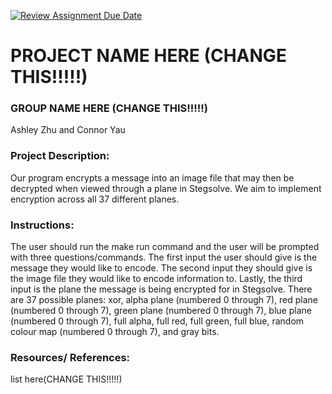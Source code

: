 [![Review Assignment Due Date](https://classroom.github.com/assets/deadline-readme-button-22041afd0340ce965d47ae6ef1cefeee28c7c493a6346c4f15d667ab976d596c.svg)](https://classroom.github.com/a/am3xLbu5)
# PROJECT NAME HERE (CHANGE THIS!!!!!)
 
### GROUP NAME HERE (CHANGE THIS!!!!!)

Ashley Zhu and Connor Yau
       
### Project Description:

Our program encrypts a message into an image file that may then be decrypted when viewed through a plane in Stegsolve. We aim to implement encryption across all 37 different planes. 
  
### Instructions:

The user should run the make run command and the user will be prompted with three questions/commands. The first input the user should give is the message they would like to encode. The second input they should give is the image file they would like to encode information to. Lastly, the third input is the plane the message is being encrypted for in Stegsolve. There are 37 possible planes: xor, alpha plane (numbered 0 through 7), red plane (numbered 0 through 7), green plane (numbered 0 through 7), blue plane (numbered 0 through 7), full alpha, full red, full green, full blue, random colour map (numbered 0 through 7), and gray bits. 

### Resources/ References:

list here(CHANGE THIS!!!!!)
